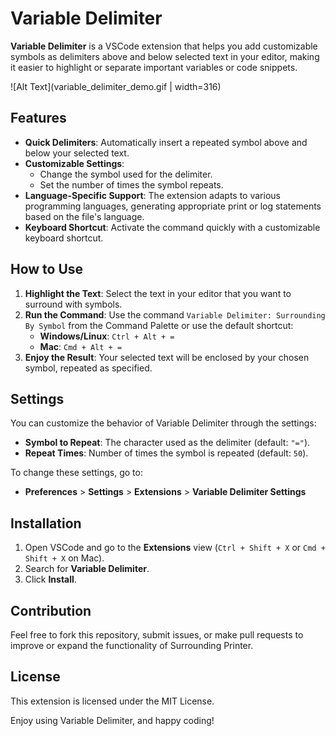 # Variable Delimiter

**Variable Delimiter** is a VSCode extension that helps you add customizable symbols as delimiters above and below selected text in your editor, making it easier to highlight or separate important variables or code snippets.

![Alt Text](variable_delimiter_demo.gif | width=316)

## Features

- **Quick Delimiters**: Automatically insert a repeated symbol above and below your selected text.
- **Customizable Settings**: 
  - Change the symbol used for the delimiter.
  - Set the number of times the symbol repeats.
- **Language-Specific Support**: The extension adapts to various programming languages, generating appropriate print or log statements based on the file's language.
- **Keyboard Shortcut**: Activate the command quickly with a customizable keyboard shortcut.

## How to Use

1. **Highlight the Text**: Select the text in your editor that you want to surround with symbols.
2. **Run the Command**: Use the command `Variable Delimiter: Surrounding By Symbol` from the Command Palette or use the default shortcut:
   - **Windows/Linux**: `Ctrl + Alt + =`
   - **Mac**: `Cmd + Alt + =`
3. **Enjoy the Result**: Your selected text will be enclosed by your chosen symbol, repeated as specified.

## Settings

You can customize the behavior of Variable Delimiter through the settings:

- **Symbol to Repeat**: The character used as the delimiter (default: `"="`).
- **Repeat Times**: Number of times the symbol is repeated (default: `50`).

To change these settings, go to:
- **Preferences** > **Settings** > **Extensions** > **Variable Delimiter Settings**

## Installation

1. Open VSCode and go to the **Extensions** view (`Ctrl + Shift + X` or `Cmd + Shift + X` on Mac).
2. Search for **Variable Delimiter**.
3. Click **Install**.

## Contribution

Feel free to fork this repository, submit issues, or make pull requests to improve or expand the functionality of Surrounding Printer.

## License

This extension is licensed under the MIT License.

Enjoy using Variable Delimiter, and happy coding!